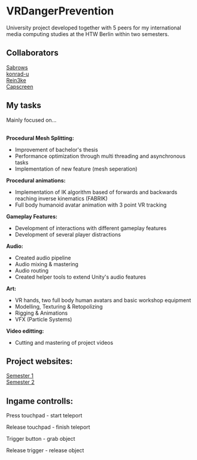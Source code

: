 <h1>VRDangerPrevention</h1>

University project developed together with 5 peers for my international media computing studies at the HTW Berlin within two semesters.

<h2>Collaborators</h2>
<div class="photos">
<a href="https://github.com/Sabrows"> 
  Sabrows
</a> </br>
<div class="photos">
<a href="https://github.com/konrad-u"> 
	konrad-u
</a> </br>
<div class="photos">
<a href="https://github.com/Rein3ke"> 
  Rein3ke
</a> </br>
<div class="photos">
<a href="https://github.com/Capscreen"> 
  Capscreen
</a> </br>

<h2>My tasks</h2>
Mainly focused on... </br> </br>

<b>Procedural Mesh Splitting:</b>
<ul>
<li>Improvement of bachelor's thesis</li>
<li>Performance optimization through multi threading and asynchronous tasks</li>
<li>Implementation of new feature (mesh seperation)</li>
</ul>

<b>Procedural animations:</b>
<ul>
<li>Implementation of IK algorithm based of forwards and backwards reaching inverse kinematics (FABRIK)</li>
<li>Full body humanoid avatar animation with 3 point VR tracking</li>
</ul>

<b>Gameplay Features:</b>
<ul>
<li>Development of interactions with different gameplay features</li>
<li>Development of several player distractions</li>
</ul>

<b>Audio:</b>
<ul>
<li>Created audio pipeline</li>
<li>Audio mixing & mastering</li>
<li>Audio routing</li>
<li>Created helper tools to extend Unity's audio features</li>
</ul>

<b>Art:</b>
<ul>
<li>VR hands, two full body human avatars and basic workshop equipment</li>
<li>Modelling, Texturing & Retopolizing</li>
<li>Rigging & Animations</li>
<li>VFX (Particle Systems)</li>
</ul>

<b>Video editting:</b>
<ul>
<li>Cutting and mastering of project videos</li>
</ul>

<h2>Project websites:</h2>
<a href="https://showtime.f4.htw-berlin.de/ws20/master/m4-gefahr-erkannt-gefahr-gebannt/">Semester 1</a> </br>
<a href="https://showtime.f4.htw-berlin.de/ss21/master/m7-gefahr-erkannt-gefahr-gebannt-teil-2/">Semester 2</a>

<h2>Ingame controlls:</h2>

Press touchpad - start teleport

Release touchpad - finish teleport

Trigger button - grab object

Release trigger - release object
